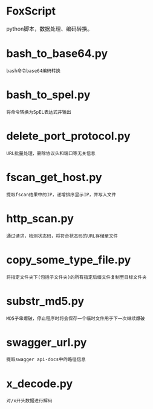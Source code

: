 # FoxScript
python脚本，数据处理、编码转换。

# bash_to_base64.py
```
bash命令base64编码转换
```
# bash_to_spel.py

```
将命令转换为SpEL表达式并输出
```
# delete_port_protocol.py
```
URL批量处理，删除协议头和端口等无关信息
```
# fscan_get_host.py
```
提取fscan结果中的IP，递增排序显示IP，并写入文件
```
# http_scan.py

```
通过请求，检测状态码，将符合状态码的URL存储至文件
```


# copy_some_type_file.py

```
将指定文件夹下(包括子文件夹)的所有指定后缀文件复制至目标文件夹
```

# substr_md5.py

```
MD5子串爆破，停止程序时将会保存一个临时文件用于下一次继续爆破
```

# swagger_url.py

```
提取swagger api-docs中的路径信息
```

# x_decode.py

```
对/x开头数据进行解码
```
